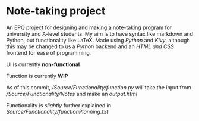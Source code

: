 Note-taking project
===================

An EPQ project for designing and making a note-taking program for university and A-level students. My aim is to have syntax like markdown and Python, but functionality like LaTeX.
Made using *Python* and *Kivy*, although this may be changed to us a *Python* backend and an *HTML and CSS* frontend for ease of programming.

UI is currently **non-functional**

Function is currently **WIP**

As of this commit, */Source/Functionality/function.py* will take the input from */Source/Functionality/Notes* and make an *output.html*

Functionality is *slightly* further explained in *Source/Functionality/functionPlanning.txt*
